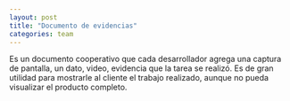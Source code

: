 ```yaml
---
layout: post
title: "Documento de evidencias"
categories: team
---
```


Es un documento cooperativo que cada desarrollador agrega<!--more--> una captura de pantalla, un dato, video, evidencia que la tarea se realizó. Es de gran utilidad para mostrarle al cliente el trabajo realizado, aunque no pueda visualizar el producto completo.

